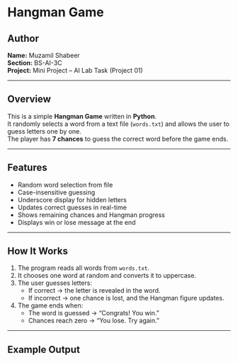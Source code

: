 # Hangman Game

## Author
**Name:** Muzamil Shabeer  
**Section:** BS-AI-3C  
**Project:** Mini Project – AI Lab Task (Project 01)

---

## Overview
This is a simple **Hangman Game** written in **Python**.  
It randomly selects a word from a text file (`words.txt`) and allows the user to guess letters one by one.  
The player has **7 chances** to guess the correct word before the game ends.

---

## Features
- Random word selection from file  
- Case-insensitive guessing  
- Underscore display for hidden letters  
- Updates correct guesses in real-time  
- Shows remaining chances and Hangman progress  
- Displays win or lose message at the end  

---

## How It Works
1. The program reads all words from `words.txt`.
2. It chooses one word at random and converts it to uppercase.
3. The user guesses letters:
   - If correct → the letter is revealed in the word.
   - If incorrect → one chance is lost, and the Hangman figure updates.
4. The game ends when:
   - The word is guessed → “Congrats! You win.”
   - Chances reach zero → “You lose. Try again.”

---

## Example Output


